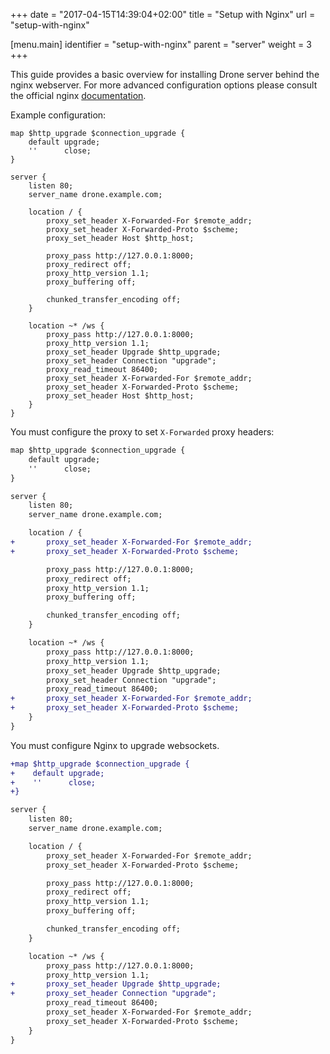+++
date = "2017-04-15T14:39:04+02:00"
title = "Setup with Nginx"
url = "setup-with-nginx"

[menu.main]
  identifier = "setup-with-nginx"
  parent = "server"
  weight = 3
+++

This guide provides a basic overview for installing Drone server behind the nginx webserver. For more advanced configuration options please consult the official nginx [documentation](https://www.nginx.com/resources/admin-guide/).

Example configuration:

```nginx
map $http_upgrade $connection_upgrade {
    default upgrade;
    ''      close;
}

server {
    listen 80;
    server_name drone.example.com;

    location / {
        proxy_set_header X-Forwarded-For $remote_addr;
        proxy_set_header X-Forwarded-Proto $scheme;
        proxy_set_header Host $http_host;

        proxy_pass http://127.0.0.1:8000;
        proxy_redirect off;
        proxy_http_version 1.1;
        proxy_buffering off;

        chunked_transfer_encoding off;
    }

    location ~* /ws {
        proxy_pass http://127.0.0.1:8000;
        proxy_http_version 1.1;
        proxy_set_header Upgrade $http_upgrade;
        proxy_set_header Connection "upgrade";
        proxy_read_timeout 86400;
        proxy_set_header X-Forwarded-For $remote_addr;
        proxy_set_header X-Forwarded-Proto $scheme;
        proxy_set_header Host $http_host;
    }
}
```

You must configure the proxy to set `X-Forwarded` proxy headers:

```diff
map $http_upgrade $connection_upgrade {
    default upgrade;
    ''      close;
}

server {
    listen 80;
    server_name drone.example.com;

    location / {
+       proxy_set_header X-Forwarded-For $remote_addr;
+       proxy_set_header X-Forwarded-Proto $scheme;

        proxy_pass http://127.0.0.1:8000;
        proxy_redirect off;
        proxy_http_version 1.1;
        proxy_buffering off;

        chunked_transfer_encoding off;
    }

    location ~* /ws {
        proxy_pass http://127.0.0.1:8000;
        proxy_http_version 1.1;
        proxy_set_header Upgrade $http_upgrade;
        proxy_set_header Connection "upgrade";
        proxy_read_timeout 86400;
+       proxy_set_header X-Forwarded-For $remote_addr;
+       proxy_set_header X-Forwarded-Proto $scheme;
    }
}
```

You must configure Nginx to upgrade websockets.

```diff
+map $http_upgrade $connection_upgrade {
+    default upgrade;
+    ''      close;
+}

server {
    listen 80;
    server_name drone.example.com;

    location / {
        proxy_set_header X-Forwarded-For $remote_addr;
        proxy_set_header X-Forwarded-Proto $scheme;

        proxy_pass http://127.0.0.1:8000;
        proxy_redirect off;
        proxy_http_version 1.1;
        proxy_buffering off;

        chunked_transfer_encoding off;
    }

    location ~* /ws {
        proxy_pass http://127.0.0.1:8000;
        proxy_http_version 1.1;
+       proxy_set_header Upgrade $http_upgrade;
+       proxy_set_header Connection "upgrade";
        proxy_read_timeout 86400;
        proxy_set_header X-Forwarded-For $remote_addr;
        proxy_set_header X-Forwarded-Proto $scheme;
    }
}
```
